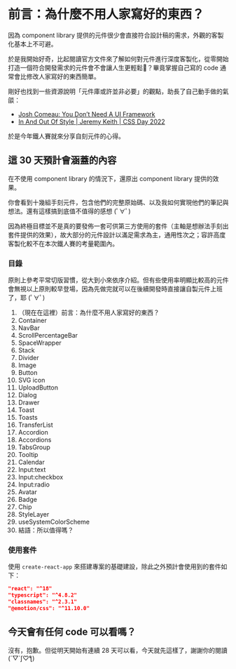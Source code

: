 # 前言：為什麼不用人家寫好的東西？

因為 component library 提供的元件很少會直接符合設計稿的需求，外觀的客製化基本上不可避。

於是我開始好奇，比起閱讀官方文件來了解如何對元件進行深度客製化，從零開始打造一個符合開發需求的元件會不會讓人生更輕鬆🤔？畢竟掌握自己寫的 code 通常會比修改人家寫好的東西簡單。

剛好也找到一些資源說明「元件庫或許並非必要」的觀點，助長了自己動手做的氣燄：

- [Josh Comeau: You Don’t Need A UI Framework](https://www.smashingmagazine.com/2022/05/you-dont-need-ui-framework/)
- [In And Out Of Style | Jeremy Keith | CSS Day 2022](https://youtu.be/CdZZcbZG83o)

於是今年鐵人賽就來分享自刻元件的心得。

## 這 30 天預計會涵蓋的內容

在不使用 component library 的情況下，還原出 component library 提供的效果。

你會看到十幾組手刻元件，包含他們的完整原始碼、以及我如何實現他們的筆記與想法。還有這樣搞到底值不值得的感想 (ﾟ∀ﾟ)

因為終極目標並不是真的要發佈一套可供第三方使用的套件（主軸是想辦法手刻出套件提供的效果），故大部分的元件設計以滿足需求為主，通用性次之；容許高度客製化較不在本次鐵人賽的考量範圍內。

### 目錄

原則上參考平常切版習慣，從大到小來依序介紹。但有些使用率明顯比較高的元件會無視以上原則較早登場，因為先做完就可以在後續開發時直接讓自製元件上班了，耶 (ﾟ∀ﾟ)

1. （現在在這裡）前言：為什麼不用人家寫好的東西？
2. Container
3. NavBar
4. ScrollPercentageBar
5. SpaceWrapper
6. Stack
7. Divider
8. Image
9. Button
10. SVG icon
11. UploadButton
12. Dialog
13. Drawer
14. Toast
15. Toasts
16. TransferList
17. Accordion
18. Accordions
19. TabsGroup
20. Tooltip
21. Calendar
22. Input:text
23. Input:checkbox
24. Input:radio
25. Avatar
26. Badge
27. Chip
28. StyleLayer
29. useSystemColorScheme
30. 結語：所以值得嗎？

### 使用套件

使用 `create-react-app` 來搭建專案的基礎建設，除此之外預計會使用到的套件如下：

```json
"react": "^18"
"typescript": "^4.8.2"
"classnames": "^2.3.1"
"@emotion/css": "^11.10.0"
```

## 今天會有任何 code 可以看嗎？

沒有，抱歉。但從明天開始有連續 28 天可以看，今天就先這樣了，謝謝你的閱讀 (´▽`ʃ♡ƪ)
